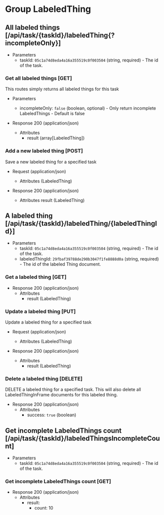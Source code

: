 # Group LabeledThing

## All labeled things [/api/task/{taskId}/labeledThing{?incompleteOnly}]

+ Parameters
    + taskId: `05c1a74d8eda4a16a355519c0f003504` (string, required) - The id of the task.

### Get all labeled things [GET]

This routes simply returns all labeled things for this task

+ Parameters
    + incompleteOnly: `false` (boolean, optional) - Only return incomplete LabeledThings - Default is false

+ Response 200 (application/json)
    + Attributes
        + result (array[LabeledThing])

### Add a new labeled thing [POST]

Save a new labeled thing for a specified task

+ Request (application/json)
    + Attributes (LabeledThing)

+ Response 200 (application/json)
    + Attributes
        result (LabeledThing)

## A labeled thing [/api/task/{taskId}/labeledThing/{labeledThingId}]

+ Parameters
    + taskId: `05c1a74d8eda4a16a355519c0f003504` (string, required) - The id of the task.
    + labeledThingId: `29fbaf39788de290b3047f1fe8888d0a` (string, required) - The id of the labeled Thing document.

### Get a labeled thing [GET]

+ Response 200 (application/json)
    + Attributes
        + result (LabeledThing)

### Update a labeled thing [PUT]

Update a labeled thing for a specified task

+ Request (application/json)
    + Attributes (LabeledThing)

+ Response 200 (application/json)
    + Attributes
        + result (LabeledThing)

### Delete a labeled thing [DELETE]

DELETE a labeled thing for a specified task. This will also delete all LabeledThingInFrame documents for this labeled thing.

+ Response 200 (application/json)
    + Attributes
        + success: `true` (boolean)

## Get incomplete LabeledThings count [/api/task/{taskId}/labeledThingsIncompleteCount]

+ Parameters
    + taskId: `05c1a74d8eda4a16a355519c0f003504` (string, required) - The id of the task.

### Get incomplete LabeledThings count [GET]

+ Response 200 (application/json)
    + Attributes
        + result:
            + count: 10